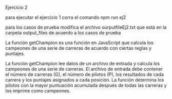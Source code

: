 Ejercicio 2

para ejecutar el ejercicio 1 corra el comando npm run ej2

para los casos de prueba modifica el archivo ourputfileEj2.txt que está en la carpeta output_files de acuerdo a los casos de prueba

La función getChampion es una función en JavaScript que calcula los campeones de una serie de carreras de acuerdo con ciertas reglas y puntajes. 

La función getChampion lee datos de un archivo de entrada y calcula los campeones de una serie de carreras. El archivo de entrada debe contener el número de carreras (G), el número de pilotos (P), los resultados de cada carrera y los puntajes asignados a cada posición. La función determina los pilotos con la mayor puntuación acumulada después de todas las carreras y los imprime como campeones.

